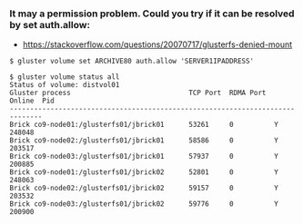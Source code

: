 
### It may a permission problem. Could you try if it can be resolved by set auth.allow:
- https://stackoverflow.com/questions/20070717/glusterfs-denied-mount
```
$ gluster volume set ARCHIVE80 auth.allow 'SERVER1IPADDRESS'
```



```
$ gluster volume status all
Status of volume: distvol01
Gluster process                             TCP Port  RDMA Port  Online  Pid
------------------------------------------------------------------------------
Brick co9-node01:/glusterfs01/jbrick01      53261     0          Y       248048
Brick co9-node02:/glusterfs01/jbrick01      58586     0          Y       203517
Brick co9-node03:/glusterfs01/jbrick01      57937     0          Y       200885
Brick co9-node01:/glusterfs01/jbrick02      52801     0          Y       248063
Brick co9-node02:/glusterfs01/jbrick02      59157     0          Y       203532
Brick co9-node03:/glusterfs01/jbrick02      59776     0          Y       200900
```

